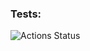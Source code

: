 ### Tests:
![Actions Status](https://github.com/Celovechek/hexlet-pytest/actions/workflows/hexlet-pytest/badge.svg)
